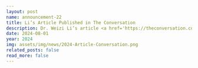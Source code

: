 ```yaml
---
layout: post
name: announcement-22
title: Li’s Article Published in The Conversation
description: Dr. Weizi Li’s article <a href='https://theconversation.com/robocars-promise-to-improve-traffic-even-when-most-of-the-cars-around-them-are-driven-by-people-study-finds-233546'>“Robocars promise to improve traffic even when most of the cars around them are driven by people, study finds”</a> is published in <a href='https://theconversation.com/us'>The Conversation</a>. 
date: 2024-08-01
year: 2024
img: assets/img/news/2024-Article-Conversation.png
related_posts: false
read_more: false
---
```

